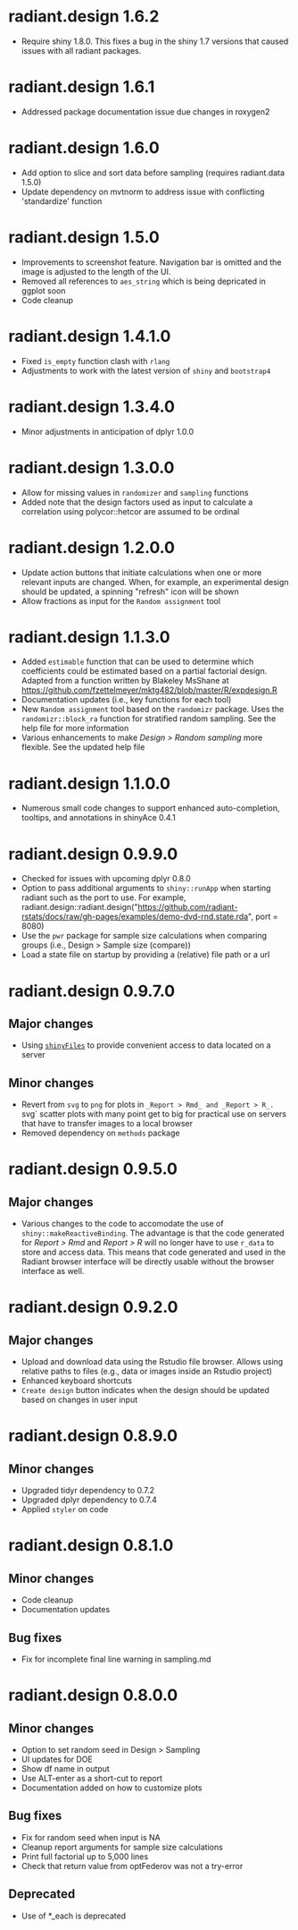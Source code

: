 # radiant.design 1.6.2

* Require shiny 1.8.0. This fixes a bug in the shiny 1.7 versions that caused issues with all radiant packages.

# radiant.design 1.6.1

* Addressed package documentation issue due changes in roxygen2

# radiant.design 1.6.0

* Add option to slice and sort data before sampling (requires radiant.data 1.5.0)
* Update dependency on mvtnorm to address issue with conflicting 'standardize' function 

# radiant.design 1.5.0

* Improvements to screenshot feature. Navigation bar is omitted and the image is adjusted to the length of the UI.
* Removed all references to `aes_string` which is being depricated in ggplot soon
* Code cleanup

# radiant.design 1.4.1.0

* Fixed `is_empty` function clash with `rlang`
* Adjustments to work with the latest version of `shiny` and `bootstrap4`

# radiant.design 1.3.4.0

* Minor adjustments in anticipation of dplyr 1.0.0

# radiant.design 1.3.0.0

* Allow for missing values in `randomizer` and `sampling` functions
* Added note that the design factors used as input to calculate a correlation using polycor::hetcor are assumed to be ordinal

# radiant.design 1.2.0.0

* Update action buttons that initiate calculations when one or more relevant inputs are changed. When, for example, an experimental design should be updated, a spinning "refresh" icon will be shown
* Allow fractions as input for the `Random assignment` tool

# radiant.design 1.1.3.0

* Added `estimable` function that can be used to determine which coefficients could be estimated based on a partial factorial design. Adapted from a function written by Blakeley MsShane at https://github.com/fzettelmeyer/mktg482/blob/master/R/expdesign.R
* Documentation updates (i.e., key functions for each tool)
* New `Random assignment` tool based on the `randomizr` package. Uses the `randomizr::block_ra` function for stratified random sampling. See the help file for more information
* Various enhancements to make _Design > Random sampling_ more flexible. See the updated help file 

# radiant.design 1.1.0.0

* Numerous small code changes to support enhanced auto-completion, tooltips, and annotations in shinyAce 0.4.1

# radiant.design 0.9.9.0

* Checked for issues with upcoming dplyr 0.8.0
* Option to pass additional arguments to `shiny::runApp` when starting radiant such as the port to use. For example, radiant.design::radiant.design("https://github.com/radiant-rstats/docs/raw/gh-pages/examples/demo-dvd-rnd.state.rda", port = 8080) 
* Use the `pwr` package for sample size calculations when comparing groups (i.e., Design > Sample size (compare))
* Load a state file on startup by providing a (relative) file path or a url

# radiant.design 0.9.7.0

## Major changes

* Using [`shinyFiles`](https://github.com/thomasp85/shinyFiles) to provide convenient access to data located on a server

## Minor changes

* Revert from `svg` to `png` for plots in `_Report > Rmd_ and _Report > R_. `svg` scatter plots with many point get to big for practical use on servers that have to transfer images to a local browser
* Removed dependency on `methods` package

# radiant.design 0.9.5.0

## Major changes

* Various changes to the code to accomodate the use of `shiny::makeReactiveBinding`. The advantage is that the code generated for _Report > Rmd_ and _Report > R_ will no longer have to use `r_data` to store and access data. This means that code generated and used in the Radiant browser interface will be directly usable without the browser interface as well.

# radiant.design 0.9.2.0

## Major changes

* Upload and download data using the Rstudio file browser. Allows using relative paths to files (e.g., data or images inside an Rstudio project)
* Enhanced keyboard shortcuts
* `Create design` button indicates when the design should be updated based on changes in user input

# radiant.design 0.8.9.0

## Minor changes

* Upgraded tidyr dependency to 0.7.2
* Upgraded dplyr dependency to 0.7.4
* Applied `styler` on code

# radiant.design 0.8.1.0

## Minor changes

- Code cleanup
- Documentation updates

## Bug fixes

- Fix for incomplete final line warning in sampling.md

# radiant.design 0.8.0.0

## Minor changes

- Option to set random seed in Design > Sampling
- UI updates for DOE
- Show df name in output
- Use ALT-enter as a short-cut to report
- Documentation added on how to customize plots

## Bug fixes

- Fix for random seed when input is NA
- Cleanup report arguments for sample size calculations
- Print full factorial up to 5,000 lines
- Check that return value from optFederov was not a try-error

## Deprecated

- Use of *_each is deprecated
